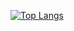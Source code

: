 [![Top Langs](https://github-readme-stats.vercel.app/api/top-langs/?username=TAPEEEE&layout=compact)](https://github.com/anuraghazra/github-readme-stats)
